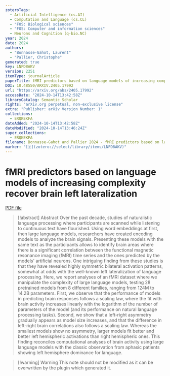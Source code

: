 ```yaml
---
zoteroTags:
  - Artificial Intelligence (cs.AI)
  - Computation and Language (cs.CL)
  - "FOS: Biological sciences"
  - "FOS: Computer and information sciences"
  - Neurons and Cognition (q-bio.NC)
year: 2024
date: 2024
authors:
  - "Bonnasse-Gahot, Laurent"
  - "Pallier, Christophe"
generated: true
key: LNPD8AKV
version: 2251
itemType: journalArticle
paperTitle: fMRI predictors based on language models of increasing complexity recover brain left lateralization
DOI: 10.48550/ARXIV.2405.17992
url: "https://arxiv.org/abs/2405.17992"
accessDate: "2024-10-14T13:42:58Z"
libraryCatalog: Semantic Scholar
rights: "arXiv.org perpetual, non-exclusive license"
extra: "Publisher: arXiv Version Number: 1"
collections:
  - ERQKEKFA
dateAdded: "2024-10-14T13:42:58Z"
dateModified: "2024-10-14T13:46:24Z"
super_collections:
  - ERQKEKFA
filename: Bonnasse-Gahot and Pallier 2024 - fMRI predictors based on language models of increasing complexity recover brain left lateralization.pdf
marker: "[🇿](zotero://select/library/items/LNPD8AKV)"
---
```

# fMRI predictors based on language models of increasing complexity recover brain left lateralization

[PDF file](/Papers/PDFs/Bonnasse-Gahot%20and%20Pallier%202024%20-%20fMRI%20predictors%20based%20on%20language%20models%20of%20increasing%20complexity%20recover%20brain%20left%20lateralization.pdf)

> [!abstract] Abstract
> Over the past decade, studies of naturalistic language processing where participants are scanned while listening to continuous text have flourished. Using word embeddings at first, then large language models, researchers have created encoding models to analyze the brain signals. Presenting these models with the same text as the participants allows to identify brain areas where there is a significant correlation between the functional magnetic resonance imaging (fMRI) time series and the ones predicted by the models' artificial neurons. One intriguing finding from these studies is that they have revealed highly symmetric bilateral activation patterns, somewhat at odds with the well-known left lateralization of language processing. Here, we report analyses of an fMRI dataset where we manipulate the complexity of large language models, testing 28 pretrained models from 8 different families, ranging from 124M to 14.2B parameters. First, we observe that the performance of models in predicting brain responses follows a scaling law, where the fit with brain activity increases linearly with the logarithm of the number of parameters of the model (and its performance on natural language processing tasks). Second, we show that a left-right asymmetry gradually appears as model size increases, and that the difference in left-right brain correlations also follows a scaling law. Whereas the smallest models show no asymmetry, larger models fit better and better left hemispheric activations than right hemispheric ones. This finding reconciles computational analyses of brain activity using large language models with the classic observation from aphasic patients showing left hemisphere dominance for language.

>[!warning] Warning
> This note should not be modified as it can be overwritten by the plugin which generated it.

